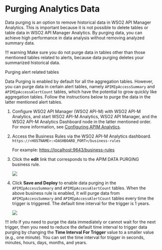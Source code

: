 # Purging Analytics Data

Data purging is an option to remove historical data in WSO2 API Manager Analytics. This is important because it is not possible to delete tables or table data in WSO2 API Manager Analytics. By purging data, you can achieve high performance in data analysis without removing analyzed summary data.

!!! warning
    Make sure you do not purge data in tables other than those mentioned tables related to alerts, because data purging deletes your summarized historical data.


Purging alert related tables

Data Purging is enabled by default for all the aggregation tables. However, you can purge data in certain alert tables, namely `APIMIpAccessSummary` and `APIMIpAccessAlertCount` tables, which have the potential to grow quickly like aggregation tables. Follow the instructions below to purge the data in the latter mentioned alert tables.

1. Configure WSO2 API Manager (WSO2 API-M) with WSO2 API-M Analytics, and start WSO2 API-M Analytics, WSO2 API Manager, and the WSO2 API-M Analytics Dashboard node in the latter mentioned order.
    For more information, see [Configuring APIM Analytics]({{base_path}}/observe/api-manager-analytics/configuring-apim-analytics).

2.  Access the Business Rules via the WSO2 API-M Analytics dashboard. `https://<HOSTNAME>:<DASHBOARD_PORT>/business-rules`

    For example: [https://localhost:9643/business-rules](https://localhost:9643/business-rules)

3.  Click the **edit** link that corresponds to the APIM DATA PURGING business rule.

    ![]({{base_path}}/assets/img/learn/business-rules-manager.png)

4.  Click **Save and Deploy** to enable data purging in the `APIMIpAccessSummary` and `APIMIpAccessAlertCount` tables. When the above business rule is enabled, it will purge data from `APIMIpAccessSummary` and `APIMIpAccessAlertCount` tables every time the trigger is triggered. The default time interval for the trigger is 1 years.

    ![]({{base_path}}/assets/img/learn/apim-data-purging-businees-rules-template.png)

!!! info
    If you need to purge the data immediately or cannot wait for the next trigger, then you need to reduce the default time interval to trigger data purging by changing the **Time Interval For Trigger** value to a smaller value (e.g., one minute). You can set the time interval for trigger in seconds, minutes, hours, days, months, and years.
